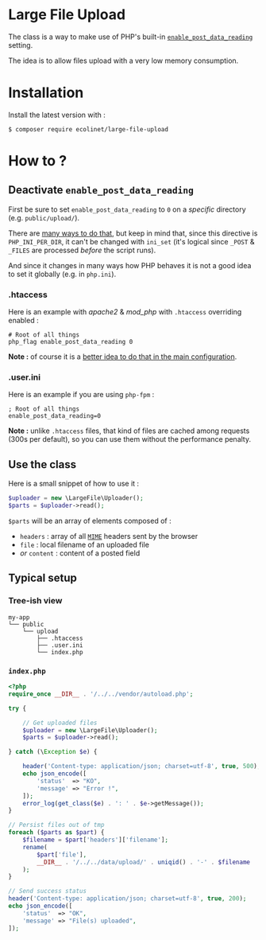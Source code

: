 # Large File Upload

The class is a way to make use of PHP's built-in [`enable_post_data_reading`](http://php.net/manual/en/ini.core.php#ini.enable-post-data-reading) setting.

The idea is to allow files upload with a very low memory consumption.


# Installation

Install the latest version with :

```
$ composer require ecolinet/large-file-upload
```

# How to ?


## Deactivate `enable_post_data_reading`

First be sure to set `enable_post_data_reading` to `0` on a _specific_ directory (e.g. `public/upload/`).

There are [many ways to do that](http://php.net/manual/en/configuration.changes.php), 
but keep in mind that, since this directive is `PHP_INI_PER_DIR`, it can't be changed
with `ini_set` (it's logical since `_POST` & `_FILES` are processed _before_ the script runs). 

And since it changes in many ways how PHP behaves it is not a good idea to set it globally (e.g. in `php.ini`).


### .htaccess

Here is an example with _apache2_ & _mod_php_ with `.htaccess` overriding enabled :

```
# Root of all things
php_flag enable_post_data_reading 0
```

**Note :** of course it is a [better idea to do that in the main configuration](https://httpd.apache.org/docs/2.4/howto/htaccess.html#when).

### .user.ini

Here is an example if you are using `php-fpm` :

```
; Root of all things
enable_post_data_reading=0
```

**Note :** unlike `.htaccess` files, that kind of files are cached among requests (300s per default), so you can use them without the performance penalty.


## Use the class

Here is a small snippet of how to use it :

```php
$uploader = new \LargeFile\Uploader();
$parts = $uploader->read();
```

`$parts` will be an array of elements composed of :

- `headers` : array of all [`MIME`](https://en.wikipedia.org/wiki/MIME) headers sent by the browser
- `file` : local filename of an uploaded file
- _or_ `content` : content of a posted field

## Typical setup

### Tree-ish view

```
my-app
└── public
    └── upload
        ├── .htaccess
        ├── .user.ini
        └── index.php
```

### `index.php`

```php
<?php
require_once __DIR__ . '/../../vendor/autoload.php';

try {

    // Get uploaded files
    $uploader = new \LargeFile\Uploader();
    $parts = $uploader->read();

} catch (\Exception $e) {

    header('Content-type: application/json; charset=utf-8', true, 500);
    echo json_encode([
        'status'  => "KO",
        'message' => "Error !",
    ]);
    error_log(get_class($e) . ': ' . $e->getMessage());
}

// Persist files out of tmp
foreach ($parts as $part) {
    $filename = $part['headers']['filename'];
    rename(
        $part['file'],
        __DIR__ . '/../../data/upload/' . uniqid() . '-' . $filename
    );
}

// Send success status
header('Content-type: application/json; charset=utf-8', true, 200);
echo json_encode([
    'status'  => "OK",
    'message' => "File(s) uploaded",
]);
```
